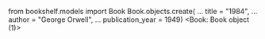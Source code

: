 from bookshelf.models import Book Book.objects.create( ... title = "1984", ... author = "George Orwell", ... publication_year = 1949) 
<Book: Book object (1)>